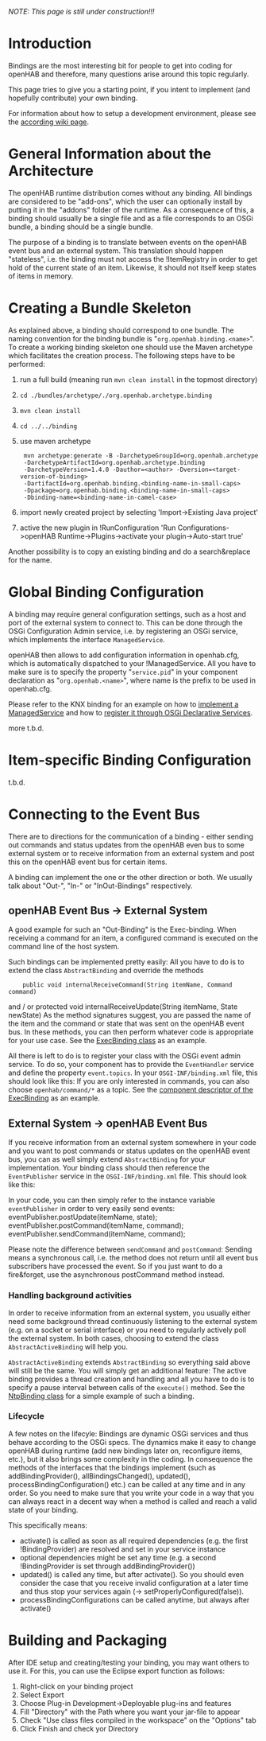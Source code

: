 **NOTE*: This page is still under construction!!!*

# Introduction

Bindings are the most interesting bit for people to get into coding for openHAB and therefore, many questions arise around this topic regularly.

This page tries to give you a starting point, if you intent to implement (and hopefully contribute) your own binding.

For information about how to setup a development environment, please see the [according wiki page](IDE-Setup).

# General Information about the Architecture

The openHAB runtime distribution comes without any binding. All bindings are considered to be "add-ons", which the user can optionally install by putting it in the "addons" folder of the runtime. As a consequence of this, a binding should usually be a single file and as a file corresponds to an OSGi bundle, a binding should be a single bundle.

The purpose of a binding is to translate between events on the openHAB event bus and an external system. This translation should happen "stateless", i.e. the binding must not access the !ItemRegistry in order to get hold of the current state of an item. Likewise, it should not itself keep states of items in memory.

# Creating a Bundle Skeleton

As explained above, a binding should correspond to one bundle. The naming convention for the binding bundle is "`org.openhab.binding.<name>`". To create a working binding skeleton one should use the Maven archetype which facilitates the creation process. The following steps have to be performed:

1. run a full build (meaning run `mvn clean install` in the topmost directory)
1. `cd ./bundles/archetype/./org.openhab.archetype.binding`
1. `mvn clean install`
1. `cd ../../binding`
1. use maven archetype

        mvn archetype:generate -B -DarchetypeGroupId=org.openhab.archetype 
        -DarchetypeArtifactId=org.openhab.archetype.binding
        -DarchetypeVersion=1.4.0 -Dauthor=<author> -Dversion=<target-version-of-binding>
        -DartifactId=org.openhab.binding.<binding-name-in-small-caps>
        -Dpackage=org.openhab.binding.<binding-name-in-small-caps> 
        -Dbinding-name=<binding-name-in-camel-case>
1. import newly created project by selecting 'Import->Existing Java project'
1. active the new plugin in !RunConfiguration 'Run Configurations->openHAB Runtime->Plugins->activate your plugin->Auto-start true'

Another possibility is to copy an existing binding and do a search&replace for the name.


# Global Binding Configuration

A binding may require general configuration settings, such as a host and port of the external system to connect to. This can be done through the OSGi Configuration Admin service, i.e. by registering an OSGi service, which implements the interface `ManagedService`.

openHAB then allows to add configuration information in openhab.cfg, which is automatically dispatched to your !ManagedService. All you have to make sure is to specify the property "`service.pid`" in your component declaration as "`org.openhab.<name>`", where name is the prefix to be used in openhab.cfg.

Please refer to the KNX binding for an example on how to [implement a ManagedService](https://github.com/openhab/openhab/blob/master/bundles/binding/org.openhab.binding.knx/src/main/java/org/openhab/binding/knx/internal/connection/KNXConnection.java) and how to [register it through OSGi Declarative Services](https://github.com/openhab/openhab/blob/master/bundles/binding/org.openhab.binding.knx/OSGI-INF/knxconnection.xml).

more t.b.d.

# Item-specific Binding Configuration

t.b.d.

# Connecting to the Event Bus

There are to directions for the communication of a binding - either sending out commands and status updates from the openHAB even bus to some external system or to receive information from an external system and post this on the openHAB event bus for certain items.

A binding can implement the one or the other direction or both. We usually talk about "Out-", "In-" or "InOut-Bindings" respectively.

## openHAB Event Bus -> External System

A good example for such an "Out-Binding" is the Exec-binding. When receiving a command for an item, a configured command is executed on the command line of the host system.

Such bindings can be implemented pretty easily: All you have to do is to extend the class `AbstractBinding` and override the methods 

    	public void internalReceiveCommand(String itemName, Command command)
and / or
    	protected void internalReceiveUpdate(String itemName, State newState)
As the method signatures suggest, you are passed the name of the item and the command or state that was sent on the openHAB event bus. In these methods, you can then perform whatever code is appropriate for your use case. See the [ExecBinding class](https://github.com/openhab/openhab/blob/master/bundles/binding/org.openhab.binding.exec/src/main/java/org/openhab/binding/exec/internal/ExecBinding.java) as an example.

All there is left to do is to register your class with the OSGi event admin service. To do so, your component has to provide the `EventHandler` service and define the property `event.topics`. In your `OSGI-INF/binding.xml` file, this should look like this:
       <service>
          <provide interface="org.osgi.service.event.EventHandler"/>
       </service>
       <property name="event.topics" type="String" value="openhab/*"/>
If you are only interested in commands, you can also choose `openhab/command/*` as a topic.
See the [component descriptor of the ExecBinding](https://github.com/openhab/openhab/blob/master/bundles/binding/org.openhab.binding.exec/OSGI-INF/binding.xml) as an example.

## External System -> openHAB Event Bus

If you receive information from an external system somewhere in your code and you want to post commands or status updates on the openHAB event bus, you can as well simply extend `AbstractBinding` for your implementation. Your binding class should then reference the `EventPublisher` service in the `OSGI-INF/binding.xml` file. This should look like this:
       <reference bind="setEventPublisher" cardinality="1..1" interface="org.openhab.core.events.EventPublisher" name="EventPublisher" policy="dynamic" unbind="unsetEventPublisher"/>

In your code, you can then simply refer to the instance variable `eventPublisher` in order to very easily send events:
    	eventPublisher.postUpdate(itemName, state);
    	eventPublisher.postCommand(itemName, command);
    	eventPublisher.sendCommand(itemName, command);

Please note the difference between `sendCommand` and `postCommand`: Sending means a synchronous call, i.e. the method does not return until all event bus subscribers have processed the event. So if you just want to do a fire&forget, use the asynchronous postCommand method instead.

### Handling background activities

In order to receive information from an external system, you usually either need some background thread continuously listening to the external system (e.g. on a socket or serial interface) or you need to regularly actively poll the external system. In both cases, choosing to extend the class `AbstractActiveBinding` will help you.

`AbstractActiveBinding` extends `AbstractBinding` so everything said above will still be the same. You will simply get an additional feature: The active binding provides a thread creation and handling and all you have to do is to specify a pause interval between calls of the `execute()` method. 
See the [NtpBinding class](https://github.com/openhab/openhab/blob/master/bundles/binding/org.openhab.binding.ntp/src/main/java/org/openhab/binding/ntp/internal/NtpBinding.java) for a simple example of such a binding.

### Lifecycle

A few notes on the lifecyle: Bindings are dynamic OSGi services and thus behave according to the OSGi specs. The dynamics make it easy to change openHAB during runtime (add new bindings later on, reconfigure items, etc.), but it also brings some complexity in the coding. In consequence the methods of the interfaces that the bindings implement (such as addBindingProvider(), allBindingsChanged(), updated(), processBindingConfiguration() etc.) can be called at any time and in any order. So you need to make sure that you write your code in a way that you can always react in a decent way when a method is called and reach a valid state of your binding.

This specifically means:
- activate() is called as soon as all required dependencies (e.g. the first !BindingProvider) are resolved and set in your service instance
- optional dependencies might be set any time (e.g. a second !BindingProvider is set through addBindingProvider())
- updated() is called any time, but after activate(). So you should even consider the case that you receive invalid configuration at a later time and thus stop your services again (-> setProperlyConfigured(false)).
- processBindingConfigurations can be called anytime, but always after activate()

# Building and Packaging

After IDE setup and creating/testing your binding, you may want others to use it. For this, you can use the Eclipse export function as follows:

1. Right-click on your binding project
1. Select Export
1. Choose Plug-in Development->Deployable plug-ins and features
1. Fill "Directory" with the Path where you want your jar-file to appear
1. Check "Use class files compiled in the workspace" on the "Options" tab
1. Click Finish and check yor Directory